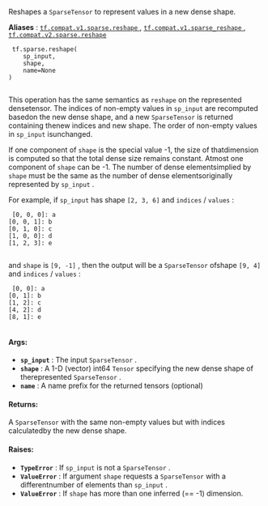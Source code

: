 Reshapes a  `SparseTensor`  to represent values in a new dense shape.

**Aliases** : [ `tf.compat.v1.sparse.reshape` ](/api_docs/python/tf/sparse/reshape), [ `tf.compat.v1.sparse_reshape` ](/api_docs/python/tf/sparse/reshape), [ `tf.compat.v2.sparse.reshape` ](/api_docs/python/tf/sparse/reshape)

```
 tf.sparse.reshape(
    sp_input,
    shape,
    name=None
)
 
```

This operation has the same semantics as  `reshape`  on the represented densetensor.  The indices of non-empty values in  `sp_input`  are recomputed basedon the new dense shape, and a new  `SparseTensor`  is returned containing thenew indices and new shape.  The order of non-empty values in  `sp_input`  isunchanged.

If one component of  `shape`  is the special value -1, the size of thatdimension is computed so that the total dense size remains constant.  Atmost one component of  `shape`  can be -1.  The number of dense elementsimplied by  `shape`  must be the same as the number of dense elementsoriginally represented by  `sp_input` .

For example, if  `sp_input`  has shape  `[2, 3, 6]`  and  `indices`  /  `values` :

```
 [0, 0, 0]: a
[0, 0, 1]: b
[0, 1, 0]: c
[1, 0, 0]: d
[1, 2, 3]: e
 
```

and  `shape`  is  `[9, -1]` , then the output will be a  `SparseTensor`  ofshape  `[9, 4]`  and  `indices`  /  `values` :

```
 [0, 0]: a
[0, 1]: b
[1, 2]: c
[4, 2]: d
[8, 1]: e
 
```

#### Args:
- **`sp_input`** : The input  `SparseTensor` .
- **`shape`** : A 1-D (vector) int64  `Tensor`  specifying the new dense shape of therepresented  `SparseTensor` .
- **`name`** : A name prefix for the returned tensors (optional)


#### Returns:
A  `SparseTensor`  with the same non-empty values but with indices calculatedby the new dense shape.

#### Raises:
- **`TypeError`** : If  `sp_input`  is not a  `SparseTensor` .
- **`ValueError`** :  If argument  `shape`  requests a  `SparseTensor`  with a differentnumber of elements than  `sp_input` .
- **`ValueError`** :  If  `shape`  has more than one inferred (== -1) dimension.
